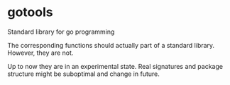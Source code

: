 # gotools
Standard library for go programming

The corresponding functions should actually part of a standard
library. However, they are not.

Up to now they are in an experimental state. Real signatures and
package structure might be suboptimal and change in future.
